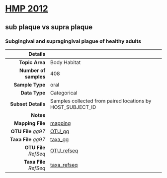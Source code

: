 # [HMP 2012]( ../docs/hmp.html )
## sub plaque vs supra plaque

### Subgingival and supragingival plague of healthy adults

| Details                   |                                                           |
| ------------------------: |-----------------------------------------------------------|
| **Topic Area**                | Body Habitat                                                |
| **Number of samples**         | 408                                         |
| **Sample Type**               | oral                                         |
| **Data Type**                 | Categorical                                           |
| **Subset Details**            | Samples collected from paired locations by HOST_SUBJECT_ID                                  |
| **Notes**                     |                                          |
| **Mapping File**              | [mapping]( ../datasets/hmp/mapping-sub-supragingivalplaque.txt)        |
| **OTU File** *gg97*           | [OTU_gg]( ../datasets/hmp/gg/otutable.txt.zip)          |
| **Taxa File** *gg97*          | [taxa_gg]( ../datasets/hmp/gg/taxatable.txt)        |
| **OTU File** *RefSeq*         | [OTU_refseq]( ../datasets/hmp/refseq/otutable.txt)  |
| **Taxa File** *RefSeq*        | [taxa_refseq]( ../datasets/hmp/refseq/taxatable.txt)|